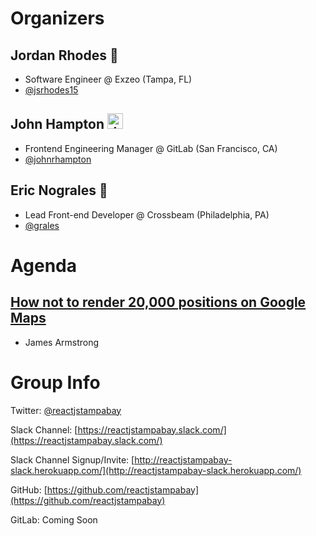 # Organizers

## Jordan Rhodes 🍑

* Software Engineer @ Exzeo (Tampa, FL)
* [@jsrhodes15](https://twitter.com/jsrhodes15)

## John Hampton <img src="https://emoji.slack-edge.com/T02592416/hipster-tanuki/94529b8ed5f5dd4a.png" alt="drawing" width="25"/>

* Frontend Engineering Manager @ GitLab (San Francisco, CA)
* [@johnrhampton](https://twitter.com/johnrhampton)

## Eric Nograles 🦅 

* Lead Front-end Developer @ Crossbeam (Philadelphia, PA)
* [@grales](https://twitter.com/grales)

# Agenda

## [How not to render 20,000 positions on Google Maps](https://docs.google.com/presentation/d/1B16CaD8rBxMMHsn1bM1TLPu3VjY7JwEN6C0tEgYaBg0/edit?usp=drivesdk)
* James Armstrong

# Group Info

Twitter: [@reactjstampabay](https://twitter.com/reactjstampabay)

Slack Channel: [https://reactjstampabay.slack.com/](https://reactjstampabay.slack.com/)

Slack Channel Signup/Invite: [http://reactjstampabay-slack.herokuapp.com/](http://reactjstampabay-slack.herokuapp.com/)

GitHub: [https://github.com/reactjstampabay](https://github.com/reactjstampabay)

GitLab: Coming Soon
